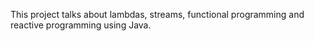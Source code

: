 This project talks about lambdas, streams, functional programming and reactive programming using Java.
